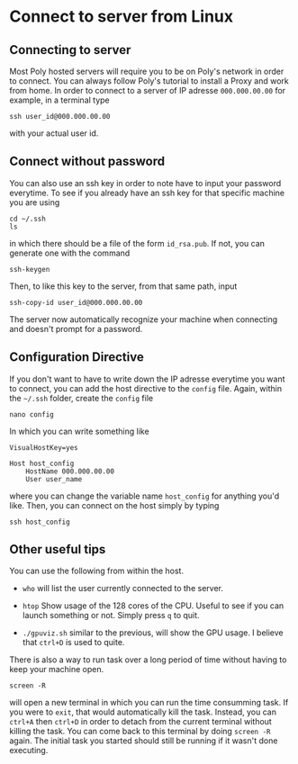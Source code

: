 # Connect to server from Linux
## Connecting to server
Most Poly hosted servers will require you to be on Poly's network in order to connect. You can always follow Poly's tutorial to install a Proxy and work from home. In order to connect to a server of IP adresse `000.000.00.00` for example, in a terminal type
```
ssh user_id@000.000.00.00
```
with your actual user id.

## Connect without password
You can also use an ssh key in order to note have to input your password everytime. To see if you already have an ssh key for that specific machine you are using
```
cd ~/.ssh
ls
```
in which there should be a file of the form `id_rsa.pub`. If not, you can generate one with the command
```
ssh-keygen
```
Then, to like this key to the server, from that same path, input
```
ssh-copy-id user_id@000.000.00.00
```
The server now automatically recognize your machine when connecting and doesn't prompt for a password.

## Configuration Directive
If you don't want to have to write down the IP adresse everytime you want to connect, you can add the host directive to the `config` file. Again, within the `~/.ssh` folder, create the `config` file
```
nano config
```
In which you can write something like
```
VisualHostKey=yes

Host host_config
	HostName 000.000.00.00
	User user_name
```
where you can change the variable name `host_config` for anything you'd like. Then, you can connect on the host simply by typing
```
ssh host_config
```

## Other useful tips
You can use the following from within the host.
* `who` will list the user currently connected to the server.

* `htop` Show usage of the 128 cores of the CPU. Useful to see if you can launch something or not. Simply press `q` to quit.

* `./gpuviz.sh` similar to the previous, will show the GPU usage. I believe that `ctrl+D` is used to quite.

There is also a way to run task over a long period of time without having to keep your machine open.
```
screen -R
```
will open a new terminal in which you can run the time consumming task. If you were to `exit`, that would automatically kill the task. Instead, you can `ctrl+A` then `ctrl+D` in order to detach from the current terminal without killing the task. You can come back to this terminal by doing `screen -R` again. The initial task you started should still be running if it wasn't done executing.